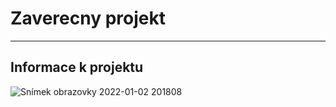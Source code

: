 # Zaverecny projekt
-------------------
## Informace k projektu

![Snímek obrazovky 2022-01-02 201808](https://user-images.githubusercontent.com/47101285/147887512-73769e2a-df73-4be6-bfc7-24dd608e1548.png)
